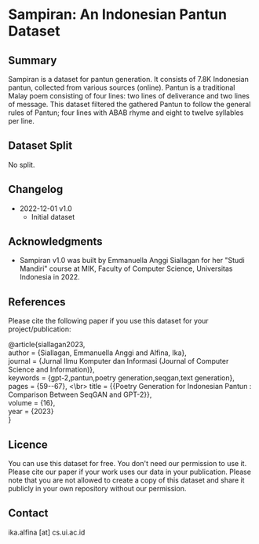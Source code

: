 # Sampiran: An Indonesian Pantun Dataset 

## Summary

Sampiran is a dataset for pantun generation. It consists of 7.8K Indonesian pantun, collected from various sources (online). Pantun is a traditional Malay poem consisting of four lines: two lines of deliverance and two lines of message. This dataset filtered the gathered Pantun to follow the general rules of Pantun; four lines with ABAB rhyme and eight to twelve syllables per line.

## Dataset Split

No split.

## Changelog
* 2022-12-01 v1.0
  * Initial dataset

## Acknowledgments
* Sampiran v1.0 was built by Emmanuella Anggi Siallagan for her "Studi Mandiri" course at MIK, Faculty of Computer Science, Universitas Indonesia in 2022.

## References

Please cite the following paper if you use this dataset for your project/publication:

@article{siallagan2023, <br>
     author = {Siallagan, Emmanuella Anggi and Alfina, Ika}, <br>
     journal = {Jurnal Ilmu Komputer dan Informasi (Journal of Computer Science and Information)}, <br>
     keywords = {gpt-2,pantun,poetry generation,seqgan,text generation}, <br>
     pages = {59--67}, <\br>
     title = {{Poetry Generation for Indonesian Pantun : Comparison Between SeqGAN and GPT-2}}, <br>
     volume = {16}, <br>
     year = {2023} <br>
}


## Licence
You can use this dataset for free. You don't need our permission to use it. Please cite our paper if your work uses our data in your publication.
Please note that you are not allowed to create a copy of this dataset and share it publicly in your own repository without our permission.

## Contact
ika.alfina [at] cs.ui.ac.id
